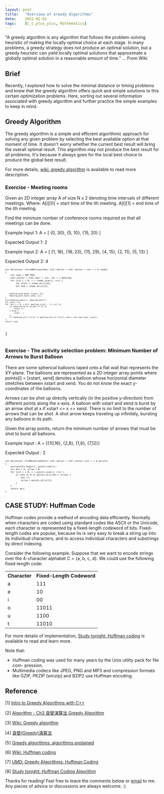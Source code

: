 ```yaml
---
layout: post
title:   "Overview of Greedy Algorithms"
date:    2022-02-01
tags:    [C_C_plus_plus, Mathematics]
---
```


"A greedy algorithm is any algorithm that follows the problem-solving heuristic of making the locally optimal choice at each stage. In many problems, a greedy strategy does not produce an optimal solution, but a greedy heuristic can yield locally optimal solutions that approximate a globally optimal solution in a reasonable amount of time." ... From Wiki

## Brief ##
Recently, I explored how to solve the minimal distance or timing problems and knew that the greedy algorithm offers quick and simple solutions to this certain optimization problems. Here, sorting out several information associated with greedy algorithm and further practice the simple examples to keep in mind.

## Greedy Algorithm ##
The greedy algorithm is a simple and efficient algorithmic approach for solving any given problem by selecting the best available option at that moment of time. It doesn't worry whether the current best result will bring the overall optimal result. This algorithm may not produce the best result for all problems. It's because it always goes for the local best choice to produce the global best result.

For more details, [wiki: greedy algorithm][greedy] is available to read more description.

### Exercise - Meeting rooms ###
Given an 2D integer array A of size N x 2 denoting time intervals of different meetings.
Where:
A[i][0] = start time of the ith meeting.
A[i][1] = end time of the ith meeting.

Find the minimum number of conference rooms required so that all meetings can be done.

Example Input 1: A = [ {0, 30}, {5, 10}, {15, 20} ]

Expected Output 1: 2

Example Input 2: A = [ {1, 18}, {18, 23}, {15, 29}, {4, 15}, {2, 11}, {5, 13} ]

Expected Output 2: 4

<div class="language-shell highlighter-rouge"><pre class="highlight"><code class="hljs ruby"><span class="nb" style="font-size: 60%">int Solutions::storeMeetingrooms( std::vector &lt; std::vector &lt; int &gt; &gt; & rooms)
{
    int room = INT_MIN;
    std::vector &lt; std::pair &lt; int, int &gt; &gt; meeting;
    for (int i = 0; i &lt; rooms.size(); ++i) {
        int start = rooms.at(i)[0];
        int end = rooms.at(i)[1];

        meeting.push_back( {start, 0});
        meeting.push_back( {end, 1});
    }
    sort(meeting.begin(), meeting.end());
    int count = 0;
    for (int i = 0; i &lt; meeting.size() - 1; ++i) {s
        if (meeting.at(i).second == 0) {s
            count ++;
        } else {
            count --;
        }
        if (meeting.at(i).first != meeting.at(i+1).first) room = std::max(room, count);
    }
    return room;
}</span></code></pre></div>

### Exercise - The activity selection problem: Minimum Number of Arrows to Burst Balloon ###
There are some spherical balloons taped onto a flat wall that represents the XY-plane. The balloons are represented as a 2D integer array points where points[i] = [xstart, xend] denotes a balloon whose horizontal diameter stretches between xstart and xend. You do not know the exact y-coordinates of the balloons.

Arrows can be shot up directly vertically (in the positive y-direction) from different points along the x-axis. A balloon with xstart and xend is burst by an arrow shot at x if xstart <= x <= xend. There is no limit to the number of arrows that can be shot. A shot arrow keeps traveling up infinitely, bursting any balloons in its path.

Given the array points, return the minimum number of arrows that must be shot to burst all balloons.

Example Input : A = [{10,16}, {2,8}, {1,6}, {7,12}]

Expected Output : 2

<div class="language-shell highlighter-rouge"><pre class="highlight"><code class="hljs ruby"><span class="nb" style="font-size: 60%">int Solutions::findMinArrowShots( std::vector &lt; std::vector &lt;int &gt; &gt; & points)
{
    sort(points.begin(), points.end());
    int ans = 0, arrow = 0;
    for (int i = 0; i &lt; points.size(); ++i) {
        if (ans == 0 or points.at(i)[0] &gt; arrow) {
            ans ++;
            arrow = points.at(i)[1];
        }
    }
    return ans;
}</span></code></pre></div>

## CASE STUDY: Huffman Code ##
Huffman codes provide a method of encoding data efficiently. Normally when characters are coded using standard codes like ASCII or the Unicode, each character is represented by a fixed-length codeword of bits. Fixed-length codes are popular, because its is very easy to break a string up into its individual characters, and to access individual characters and substrings by direct indexing.

Consider the following example. Suppose that we want to encode strings over the 4-character alphabet C = {a, b, c, d}. We could use the following fixed-length code:

<table>
 <tr>
  <th>Character</th>
  <th>Fixed-Length Codeword</th>
 </tr>
 <tr>
  <td>a</td>
  <td>111</td>
 </tr>
 <tr>
  <td>e</td>
  <td>10</td>
 </tr>
 <tr>
  <td>i</td>
  <td>00</td>
 </tr>
 <tr>
  <td>o</td>
  <td>11011</td>
 </tr>
  <tr>
  <td>u</td>
  <td>1100</td>
 </tr>
  <tr>
  <td>t</td>
  <td>11010</td>
 </tr>
</table>

For more details of implementation, [Study tonight: Huffman coding][huffman] is available to read and learn more.

Note that: 
- Huffman coding was used for many years by the Unix utility pack for file com- pression.
- Multimedia codecs like JPEG, PNG and MP3 and compression formats like GZIP, PKZIP (winzip) and BZIP2 use Huffman encoding.

## Reference ##

[1] [Intro to Greedy Algorithms with C++](https://crackfaang.medium.com/intro-to-greedy-algorithms-with-c-546d66d30502)

[2] [Algorithm - Ch3 貪婪演算法 Greedy Algorithm](https://mropengate.blogspot.com/2015/04/algorithm-ch3-greedy-algorithm.html)

[3] [Wiki: Greedy algorithm](https://en.wikipedia.org/wiki/Greedy_algorithm)

[4] [貪婪(Greedy)演算法](https://sites.google.com/site/zsgititit/home/jin-jiec-cheng-shi-she-ji/tan-lan-greedy-yan-suan-fa)

[5] [Greedy algorithms: algorithms explained](https://igotanoffer.com/blogs/tech/greedy-algorithms)

[6] [Wiki: Huffman coding](https://en.wikipedia.org/wiki/Huffman_coding)

[7] [UMD: Greedy Algorithms: Huffman Coding](https://www.cs.umd.edu/class/fall2017/cmsc451-0101/Lects/lect06-greedy-huffman.pdf)

[8] [Study tonight: Huffman Coding Algorithm](https://www.studytonight.com/data-structures/huffman-coding)

[greedy]:https://en.wikipedia.org/wiki/Greedy_algorithm "https://en.wikipedia.org/wiki/Greedy_algorithm"

[huffman]:https://www.studytonight.com/data-structures/huffman-coding "https://www.studytonight.com/data-structures/huffman-coding"

<p>Thanks for reading! Feel free to leave the comments below or <a href="mailto:qazqazqaz850@gmail.com">email</a> to me. Any pieces of advice or discussions are always welcome. :)</p>
